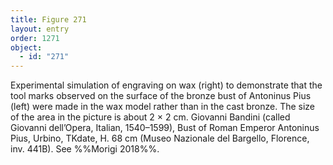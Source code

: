 ```yaml
---
title: Figure 271
layout: entry
order: 1271
object:
  - id: "271"
---
```


Experimental simulation of engraving on wax (right) to demonstrate that the tool marks observed on the surface of the bronze bust of Antoninus Pius (left) were made in the wax model rather than in the cast bronze. The size of the area in the picture is about 2 × 2 cm. Giovanni Bandini (called Giovanni dell’Opera, Italian, 1540–1599), Bust of Roman Emperor Antoninus Pius, Urbino, TKdate, H. 68 cm (Museo Nazionale del Bargello, Florence, inv. 441B). See %%Morigi 2018%%.
